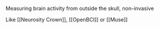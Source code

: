Measuring brain activity from outside the skull, non-invasive

Like [[Neurosity Crown]], [[OpenBCI]] or [[Muse]]
